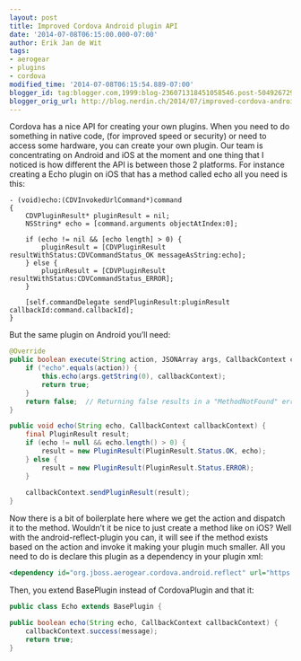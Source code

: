 ```yaml
---
layout: post
title: Improved Cordova Android plugin API
date: '2014-07-08T06:15:00.000-07:00'
author: Erik Jan de Wit
tags:
- aerogear
- plugins
- cordova
modified_time: '2014-07-08T06:15:54.889-07:00'
blogger_id: tag:blogger.com,1999:blog-236071318451058546.post-5049267297453612648
blogger_orig_url: http://blog.nerdin.ch/2014/07/improved-cordova-android-plugin-api.html
---
```


Cordova has a nice API for creating your own plugins. When you need to do something in native code, (for improved speed or security) or need to access some hardware, you can create your own plugin. Our team is concentrating on Android and iOS at the moment and one thing that I noticed is how different the API is between those 2 platforms.
For instance creating a Echo plugin on iOS that has a method called echo all you need is this:

    - (void)echo:(CDVInvokedUrlCommand*)command
    {
        CDVPluginResult* pluginResult = nil;
        NSString* echo = [command.arguments objectAtIndex:0];

        if (echo != nil && [echo length] > 0) {
            pluginResult = [CDVPluginResult resultWithStatus:CDVCommandStatus_OK messageAsString:echo];
        } else {
            pluginResult = [CDVPluginResult resultWithStatus:CDVCommandStatus_ERROR];
        }

        [self.commandDelegate sendPluginResult:pluginResult callbackId:command.callbackId];
    }

But the same plugin on Android you’ll need:

```java
@Override
public boolean execute(String action, JSONArray args, CallbackContext callbackContext) throws JSONException {
    if ("echo".equals(action)) {
        this.echo(args.getString(0), callbackContext);
        return true;
    }
    return false;  // Returning false results in a "MethodNotFound" error.
}

public void echo(String echo, CallbackContext callbackContext) {
    final PluginResult result;
    if (echo != null && echo.length() > 0) {
        result = new PluginResult(PluginResult.Status.OK, echo);
    } else {
        result = new PluginResult(PluginResult.Status.ERROR);
    }
    
    callbackContext.sendPluginResult(result);
}
```

Now there is a bit of boilerplate here where we get the action and dispatch it to the method. Wouldn’t it be nice to just create a method like on iOS? Well with the android-reflect-plugin you can, it will see if the method exists based on the action and invoke it making your plugin much smaller. All you need to do is declare this plugin as a dependency in your plugin xml:

```xml
<dependency id="org.jboss.aerogear.cordova.android.reflect" url="https://github.com/edewit/aerogear-reflect-cordova.git"/>
```

Then, you extend BasePlugin instead of CordovaPlugin and that it:

```java
public class Echo extends BasePlugin {

public boolean echo(String echo, CallbackContext callbackContext) {
    callbackContext.success(message);
    return true;
}
```
